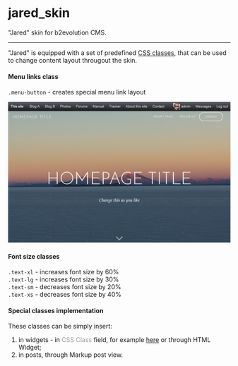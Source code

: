 # jared_skin
"Jared" skin for b2evolution CMS.

<hr>

"Jared" is equipped with a set of predefined <a href="https://www.w3schools.com/css/css_syntax.asp" target="_blank">CSS classes</a>, that can be used to change content layout througout the skin.

#### Menu links class

<code>.menu-button</code> - creates special menu link layout

![b2evolution CMS](menu-buttons-layout.jpg)

#### Font size classes

<code>.text-xl</code> - increases font size by 60%<br>
<code>.text-lg</code> - increases font size by 30%<br>
<code>.text-sm</code> - decreases font size by 20%<br>
<code>.text-xs</code> - decreases font size by 40%<br>

#### Special classes implementation

These classes can be simply insert:
1) in widgets - in <span style="color:#999">CSS Class</span> field, for example <a href="http://b2evolution.net/media/blogs/man/skin-guide/widget_edit_screen.png?mtime=1428614162" target="_blank">here</a> or through HTML Widget;
2) in posts, through Markup post view.